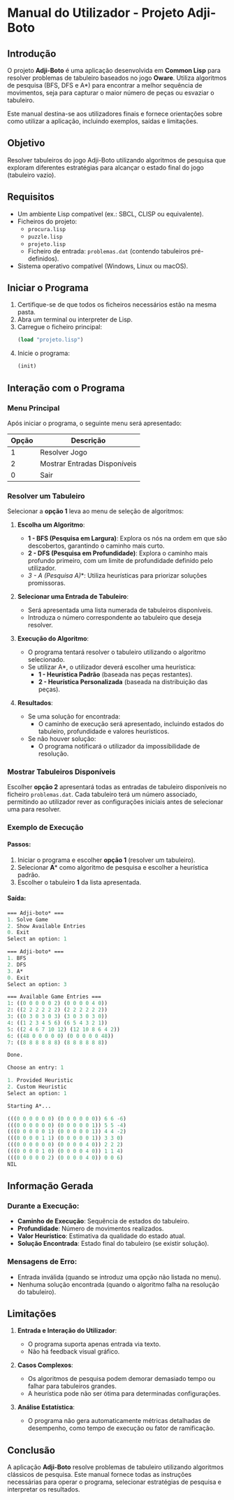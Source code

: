 # **Manual do Utilizador - Projeto Adji-Boto**

## **Introdução**
O projeto **Adji-Boto** é uma aplicação desenvolvida em **Common Lisp** para resolver problemas de tabuleiro baseados no jogo **Oware**. Utiliza algoritmos de pesquisa (BFS, DFS e A*) para encontrar a melhor sequência de movimentos, seja para capturar o maior número de peças ou esvaziar o tabuleiro.

Este manual destina-se aos utilizadores finais e fornece orientações sobre como utilizar a aplicação, incluindo exemplos, saídas e limitações.

## **Objetivo**
Resolver tabuleiros do jogo Adji-Boto utilizando algoritmos de pesquisa que exploram diferentes estratégias para alcançar o estado final do jogo (tabuleiro vazio).

## **Requisitos**
- Um ambiente Lisp compatível (ex.: SBCL, CLISP ou equivalente).
- Ficheiros do projeto:
  - `procura.lisp`
  - `puzzle.lisp`
  - `projeto.lisp`
  - Ficheiro de entrada: `problemas.dat` (contendo tabuleiros pré-definidos).
- Sistema operativo compatível (Windows, Linux ou macOS).

## **Iniciar o Programa**
1. Certifique-se de que todos os ficheiros necessários estão na mesma pasta.
2. Abra um terminal ou interpreter de Lisp.
3. Carregue o ficheiro principal:
   ```lisp
   (load "projeto.lisp")
   ```
4. Inicie o programa:
   ```lisp
   (init)
   ```

## **Interação com o Programa**

### **Menu Principal**
Após iniciar o programa, o seguinte menu será apresentado:

| Opção | Descrição |
|--------|------------|
| 1      | Resolver Jogo |
| 2      | Mostrar Entradas Disponíveis |
| 0      | Sair |

### **Resolver um Tabuleiro**
Selecionar a **opção 1** leva ao menu de seleção de algoritmos:

1. **Escolha um Algoritmo**:
   - **1 - BFS (Pesquisa em Largura)**: Explora os nós na ordem em que são descobertos, garantindo o caminho mais curto.
   - **2 - DFS (Pesquisa em Profundidade)**: Explora o caminho mais profundo primeiro, com um limite de profundidade definido pelo utilizador.
   - **3 - A (Pesquisa A*)**: Utiliza heurísticas para priorizar soluções promissoras.

2. **Selecionar uma Entrada de Tabuleiro**:
   - Será apresentada uma lista numerada de tabuleiros disponíveis.
   - Introduza o número correspondente ao tabuleiro que deseja resolver.

3. **Execução do Algoritmo**:
   - O programa tentará resolver o tabuleiro utilizando o algoritmo selecionado.
   - Se utilizar A*, o utilizador deverá escolher uma heurística:
     - **1 - Heurística Padrão** (baseada nas peças restantes).
     - **2 - Heurística Personalizada** (baseada na distribuição das peças).

4. **Resultados**:
   - Se uma solução for encontrada:
     - O caminho de execução será apresentado, incluindo estados do tabuleiro, profundidade e valores heurísticos.
   - Se não houver solução:
     - O programa notificará o utilizador da impossibilidade de resolução.

### **Mostrar Tabuleiros Disponíveis**
Escolher **opção 2** apresentará todas as entradas de tabuleiro disponíveis no ficheiro `problemas.dat`. Cada tabuleiro terá um número associado, permitindo ao utilizador rever as configurações iniciais antes de selecionar uma para resolver.

### **Exemplo de Execução**
#### **Passos**:
1. Iniciar o programa e escolher **opção 1** (resolver um tabuleiro).
2. Selecionar **A*** como algoritmo de pesquisa e escolher a heurística padrão.
3. Escolher o tabuleiro **1** da lista apresentada.

#### **Saída**:
```lisp
=== Adji-boto* ===
1. Solve Game
2. Show Available Entries
0. Exit
Select an option: 1

=== Adji-boto* ===
1. BFS
2. DFS
3. A*
0. Exit
Select an option: 3

=== Available Game Entries ===
1: ((0 0 0 0 0 2) (0 0 0 0 4 0))
2: ((2 2 2 2 2 2) (2 2 2 2 2 2))
3: ((0 3 0 3 0 3) (3 0 3 0 3 0))
4: ((1 2 3 4 5 6) (6 5 4 3 2 1))
5: ((2 4 6 7 10 12) (12 10 8 6 4 2))
6: ((48 0 0 0 0 0) (0 0 0 0 0 48))
7: ((8 8 8 8 8 8) (8 8 8 8 8 8))

Done.

Choose an entry: 1

1. Provided Heuristic
2. Custom Heuristic
Select an option: 1

Starting A*...

(((0 0 0 0 0 0) (0 0 0 0 0 0)) 6 6 -6) 
(((0 0 0 0 0 0) (0 0 0 0 0 1)) 5 5 -4) 
(((0 0 0 0 0 1) (0 0 0 0 0 1)) 4 4 -2) 
(((0 0 0 0 1 1) (0 0 0 0 0 1)) 3 3 0) 
(((0 0 0 0 0 0) (0 0 0 0 4 0)) 2 2 2) 
(((0 0 0 0 1 0) (0 0 0 0 4 0)) 1 1 4) 
(((0 0 0 0 0 2) (0 0 0 0 4 0)) 0 0 6) 
NIL
```

## **Informação Gerada**
### **Durante a Execução**:
- **Caminho de Execução**: Sequência de estados do tabuleiro.
- **Profundidade**: Número de movimentos realizados.
- **Valor Heurístico**: Estimativa da qualidade do estado atual.
- **Solução Encontrada**: Estado final do tabuleiro (se existir solução).

### **Mensagens de Erro**:
- Entrada inválida (quando se introduz uma opção não listada no menu).
- Nenhuma solução encontrada (quando o algoritmo falha na resolução do tabuleiro).

## **Limitações**
1. **Entrada e Interação do Utilizador**:
   - O programa suporta apenas entrada via texto.
   - Não há feedback visual gráfico.

2. **Casos Complexos**:
   - Os algoritmos de pesquisa podem demorar demasiado tempo ou falhar para tabuleiros grandes.
   - A heurística pode não ser ótima para determinadas configurações.

3. **Análise Estatística**:
   - O programa não gera automaticamente métricas detalhadas de desempenho, como tempo de execução ou fator de ramificação.

## **Conclusão**
A aplicação **Adji-Boto** resolve problemas de tabuleiro utilizando algoritmos clássicos de pesquisa. Este manual fornece todas as instruções necessárias para operar o programa, selecionar estratégias de pesquisa e interpretar os resultados.
